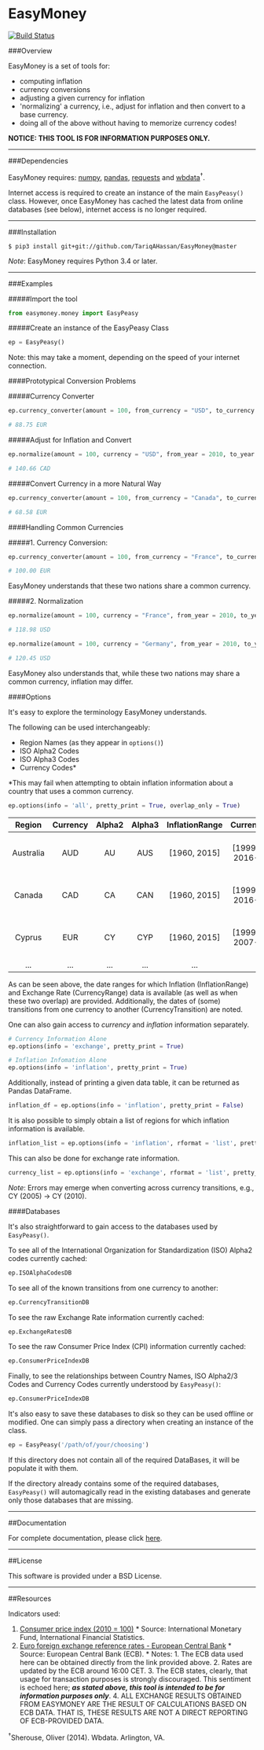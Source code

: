 EasyMoney
=========

[![Build Status](https://travis-ci.org/TariqAHassan/EasyMoney.svg?branch=master)](https://travis-ci.org/TariqAHassan/EasyMoney)

###Overview

EasyMoney is a set of tools for:

- computing inflation
- currency conversions
- adjusting a given currency for inflation
- 'normalizing' a currency, i.e., adjust for inflation and then convert to a base currency.
- doing all of the above without having to memorize currency codes!

**NOTICE: THIS TOOL IS FOR INFORMATION PURPOSES ONLY.**

------------------------------------------------------------------------

###Dependencies

EasyMoney requires: [numpy], [pandas], [requests] and [wbdata]<sup>†</sup>.

Internet access is required to create an instance of the main `EasyPeasy()` class.
However, once EasyMoney has cached the latest data from online databases (see below), internet
access is no longer required.

------------------------------------------------------------------------

###Installation

`$ pip3 install git+git://github.com/TariqAHassan/EasyMoney@master`

*Note*: EasyMoney requires Python 3.4 or later.

------------------------------------------------------------------------

###Examples

#####Import the tool
```python
from easymoney.money import EasyPeasy
```

#####Create an instance of the EasyPeasy Class
```python
ep = EasyPeasy()
```
Note: this may take a moment, depending on the speed of your internet connection.

####Prototypical Conversion Problems

#####Currency Converter
```python
ep.currency_converter(amount = 100, from_currency = "USD", to_currency = "EUR", pretty_print = True)

# 88.75 EUR
```

#####Adjust for Inflation and Convert
```python
ep.normalize(amount = 100, currency = "USD", from_year = 2010, to_year = "latest", base_currency = "CAD", pretty_print = True)

# 140.66 CAD
```

#####Convert Currency in a more Natural Way
```python
ep.currency_converter(amount = 100, from_currency = "Canada", to_currency = "Ireland", pretty_print = True)

# 68.58 EUR
```

####Handling Common Currencies

#####1. Currency Conversion:
```python
ep.currency_converter(amount = 100, from_currency = "France", to_currency = "Germany", pretty_print = True)

# 100.00 EUR
```
EasyMoney understands that these two nations share a common currency.

#####2. Normalization

```python
ep.normalize(amount = 100, currency = "France", from_year = 2010, to_year = "latest", base_currency = "USD", pretty_print = True)

# 118.98 USD
```

```python
ep.normalize(amount = 100, currency = "Germany", from_year = 2010, to_year = "latest", base_currency = "USD", pretty_print = True)

# 120.45 USD
```

EasyMoney also understands that, while these two nations may share a common currency, inflation may differ.

####Options

It's easy to explore the terminology EasyMoney understands.

The following can be used interchangeably:

- Region Names (as they appear in `options()`)
- ISO Alpha2 Codes
- ISO Alpha3 Codes
- Currency Codes*

*This may fail when attempting to obtain inflation information about a country that uses a common currency. 

```python
ep.options(info = 'all', pretty_print = True, overlap_only = True)
```

|   Region  | Currency | Alpha2 | Alpha3 | InflationRange |      CurrencyRange       |       Overlap            |CurrencyTransition |
|:---------:|:--------:|:------:|:------:|:--------------:|:------------------------:|:------------------------:|:-----------------:|
| Australia |  AUD     | AU     | AUS    |  [1960, 2015]  | [1999-01-04, 2016-08-29] | [1999-01-04, 2015-12-31] |                   |
| Canada    |  CAD     | CA     | CAN    |  [1960, 2015]  | [1999-01-04, 2016-08-29] | [1999-01-04, 2015-12-31] |                   |
| Cyprus    |  EUR     | CY     | CYP    |  [1960, 2015]  | [1999-01-04, 2007-12-31] | [1999-01-04, 2007-12-31] |              2008 |
|   ...     |  ...     | ...    | ...    |      ...       |           ...            |           ...            |               ... |  

As can be seen above, the date ranges for which Inflation (InflationRange) and Exchange Rate (CurrencyRange) data is available 
(as well as when these two overlap) are provided. Additionally, the dates of (some) transitions from one currency to another 
(CurrencyTransition) are noted.

One can also gain access to *currency* and *inflation* information separately.
```python
# Currency Information Alone
ep.options(info = 'exchange', pretty_print = True)

# Inflation Infomation Alone
ep.options(info = 'inflation', pretty_print = True)
```

Additionally, instead of printing a given data table, it can be returned as Pandas DataFrame.
```python
inflation_df = ep.options(info = 'inflation', pretty_print = False)
```

It is also possible to simply obtain a list of regions for which inflation information is available.
```python
inflation_list = ep.options(info = 'inflation', rformat = 'list', pretty_print = False)
```
This can also be done for exchange rate information.
```python
currency_list = ep.options(info = 'exchange', rformat = 'list', pretty_print = False)
```

*Note*: Errors may emerge when converting across currency transitions, e.g., CY (2005) → CY (2010).

####Databases

It's also straightforward to gain access to the databases used
by ``EasyPeasy()``.

To see all of the International Organization for Standardization (ISO) Alpha2
codes currently cached:
```python
ep.ISOAlphaCodesDB
```

To see all of the known transitions from one currency to another:
```python
ep.CurrencyTransitionDB
```

To see the raw Exchange Rate information currently cached:
```python
ep.ExchangeRatesDB
```

To see the raw Consumer Price Index (CPI) information currently cached:
```python
ep.ConsumerPriceIndexDB
```

Finally, to see the relationships between Country Names, ISO Alpha2/3 Codes
and Currency Codes currently understood by ``EasyPeasy()``:
```python
ep.ConsumerPriceIndexDB
```

It's also easy to save these databases to disk so they can be used offline
or modified. One can simply pass a directory when creating an instance of the class.
```python
ep = EasyPeasy('/path/of/your/choosing')
```

If this directory does not contain all of the required DataBases, it will 
be populate it with them.

If the directory already contains some of the required databases, ``EasyPeasy()``
will automagically read in the existing databases and generate only those
databases that are missing. 

------------------------------------------------------------------------

##Documentation

For complete documentation, please click [here].

------------------------------------------------------------------------

##License

This software is provided under a BSD License.

------------------------------------------------------------------------

##Resources

Indicators used:

1. [Consumer price index (2010 = 100)]
       * Source: International Monetary Fund, International Financial Statistics.
2. [Euro foreign exchange reference rates - European Central Bank]
       * Source: European Central Bank (ECB).
       	* Notes:
       		1. The ECB data used here can be obtained directly from the link provided above.
       		2. Rates are updated by the ECB around 16:00 CET.
       		3. The ECB states, clearly, that usage for transaction purposes is strongly discouraged. 
       		   This sentiment is echoed here; ***as stated above, this tool is intended to be for information purposes only***.
       		4. ALL EXCHANGE RESULTS OBTAINED FROM EASYMONEY ARE THE RESULT OF CALCULATIONS BASED ON ECB DATA. THAT IS, THESE RESULTS ARE NOT A DIRECT REPORTING OF ECB-PROVIDED DATA.
    
<sup>†</sup>Sherouse, Oliver (2014). Wbdata. Arlington, VA. 

  [Consumer price index (2010 = 100)]: http://data.worldbank.org/indicator/FP.CPI.TOTL
  [Euro foreign exchange reference rates - European Central Bank]: https://www.ecb.europa.eu/stats/exchange/eurofxref/html/index.en.html
  [numpy]: http://www.numpy.org
  [pandas]: http://pandas.pydata.org
  [requests]: http://docs.python-requests.org/en/master/
  [wbdata]: https://github.com/OliverSherouse/wbdata
  [here]: https://tariqahassan.github.io/EasyMoney/index.html